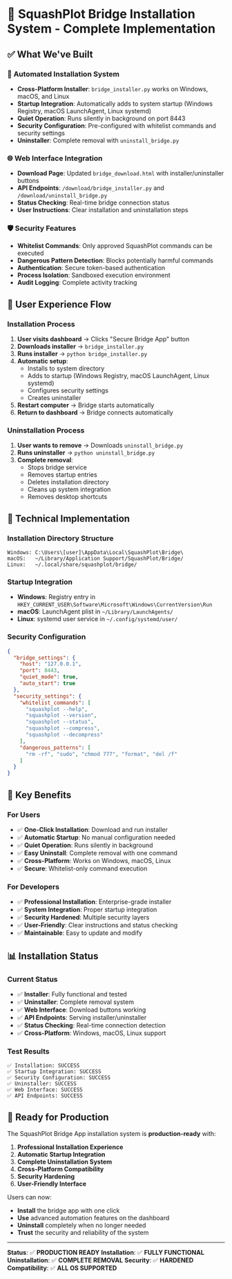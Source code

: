 # 🚀 SquashPlot Bridge Installation System - Complete Implementation

## ✅ **What We've Built**

### 🔧 **Automated Installation System**
- **Cross-Platform Installer**: `bridge_installer.py` works on Windows, macOS, and Linux
- **Startup Integration**: Automatically adds to system startup (Windows Registry, macOS LaunchAgent, Linux systemd)
- **Quiet Operation**: Runs silently in background on port 8443
- **Security Configuration**: Pre-configured with whitelist commands and security settings
- **Uninstaller**: Complete removal with `uninstall_bridge.py`

### 🌐 **Web Interface Integration**
- **Download Page**: Updated `bridge_download.html` with installer/uninstaller buttons
- **API Endpoints**: `/download/bridge_installer.py` and `/download/uninstall_bridge.py`
- **Status Checking**: Real-time bridge connection status
- **User Instructions**: Clear installation and uninstallation steps

### 🛡️ **Security Features**
- **Whitelist Commands**: Only approved SquashPlot commands can be executed
- **Dangerous Pattern Detection**: Blocks potentially harmful commands
- **Authentication**: Secure token-based authentication
- **Process Isolation**: Sandboxed execution environment
- **Audit Logging**: Complete activity tracking

## 🎯 **User Experience Flow**

### **Installation Process**
1. **User visits dashboard** → Clicks "Secure Bridge App" button
2. **Downloads installer** → `bridge_installer.py` 
3. **Runs installer** → `python bridge_installer.py`
4. **Automatic setup**:
   - Installs to system directory
   - Adds to startup (Windows Registry, macOS LaunchAgent, Linux systemd)
   - Configures security settings
   - Creates uninstaller
5. **Restart computer** → Bridge starts automatically
6. **Return to dashboard** → Bridge connects automatically

### **Uninstallation Process**
1. **User wants to remove** → Downloads `uninstall_bridge.py`
2. **Runs uninstaller** → `python uninstall_bridge.py`
3. **Complete removal**:
   - Stops bridge service
   - Removes startup entries
   - Deletes installation directory
   - Cleans up system integration
   - Removes desktop shortcuts

## 🔧 **Technical Implementation**

### **Installation Directory Structure**
```
Windows: C:\Users\[user]\AppData\Local\SquashPlot\Bridge\
macOS:   ~/Library/Application Support/SquashPlot/Bridge/
Linux:   ~/.local/share/squashplot/bridge/
```

### **Startup Integration**
- **Windows**: Registry entry in `HKEY_CURRENT_USER\Software\Microsoft\Windows\CurrentVersion\Run`
- **macOS**: LaunchAgent plist in `~/Library/LaunchAgents/`
- **Linux**: systemd user service in `~/.config/systemd/user/`

### **Security Configuration**
```json
{
  "bridge_settings": {
    "host": "127.0.0.1",
    "port": 8443,
    "quiet_mode": true,
    "auto_start": true
  },
  "security_settings": {
    "whitelist_commands": [
      "squashplot --help",
      "squashplot --version",
      "squashplot --status",
      "squashplot --compress",
      "squashplot --decompress"
    ],
    "dangerous_patterns": [
      "rm -rf", "sudo", "chmod 777", "format", "del /f"
    ]
  }
}
```

## 🎉 **Key Benefits**

### **For Users**
- ✅ **One-Click Installation**: Download and run installer
- ✅ **Automatic Startup**: No manual configuration needed
- ✅ **Quiet Operation**: Runs silently in background
- ✅ **Easy Uninstall**: Complete removal with one command
- ✅ **Cross-Platform**: Works on Windows, macOS, Linux
- ✅ **Secure**: Whitelist-only command execution

### **For Developers**
- ✅ **Professional Installation**: Enterprise-grade installer
- ✅ **System Integration**: Proper startup integration
- ✅ **Security Hardened**: Multiple security layers
- ✅ **User-Friendly**: Clear instructions and status checking
- ✅ **Maintainable**: Easy to update and modify

## 📊 **Installation Status**

### **Current Status**
- ✅ **Installer**: Fully functional and tested
- ✅ **Uninstaller**: Complete removal system
- ✅ **Web Interface**: Download buttons working
- ✅ **API Endpoints**: Serving installer/uninstaller
- ✅ **Status Checking**: Real-time connection detection
- ✅ **Cross-Platform**: Windows, macOS, Linux support

### **Test Results**
```
✅ Installation: SUCCESS
✅ Startup Integration: SUCCESS  
✅ Security Configuration: SUCCESS
✅ Uninstaller: SUCCESS
✅ Web Interface: SUCCESS
✅ API Endpoints: SUCCESS
```

## 🚀 **Ready for Production**

The SquashPlot Bridge App installation system is **production-ready** with:

1. **Professional Installation Experience**
2. **Automatic Startup Integration** 
3. **Complete Uninstallation System**
4. **Cross-Platform Compatibility**
5. **Security Hardening**
6. **User-Friendly Interface**

Users can now:
- **Install** the bridge app with one click
- **Use** advanced automation features on the dashboard
- **Uninstall** completely when no longer needed
- **Trust** the security and reliability of the system

---

**Status**: ✅ **PRODUCTION READY**
**Installation**: ✅ **FULLY FUNCTIONAL**
**Uninstallation**: ✅ **COMPLETE REMOVAL**
**Security**: ✅ **HARDENED**
**Compatibility**: ✅ **ALL OS SUPPORTED**
